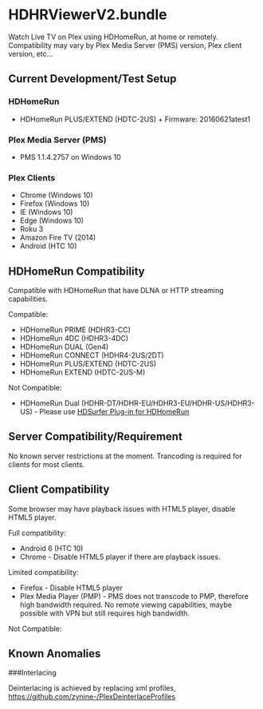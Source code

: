 # HDHRViewerV2.bundle
Watch Live TV on Plex using HDHomeRun, at home or remotely. Compatibility may vary by Plex Media Server (PMS) version, Plex client version, etc... 

## Current Development/Test Setup
### HDHomeRun
- HDHomeRun PLUS/EXTEND (HDTC-2US) + Firmware: 20160621atest1

### Plex Media Server (PMS)
- PMS 1.1.4.2757 on Windows 10

### Plex Clients
- Chrome (Windows 10)
- Firefox  (Windows 10)
- IE (Windows 10)
- Edge (Windows 10)
- Roku 3
- Amazon Fire TV (2014)
- Android (HTC 10)


## HDHomeRun Compatibility

Compatible with HDHomeRun that have DLNA or HTTP streaming capabilities.

Compatible:
- HDHomeRun PRIME (HDHR3-CC)
- HDHomeRun 4DC (HDHR3-4DC)
- HDHomeRun DUAL (Gen4)
- HDHomeRun CONNECT (HDHR4-2US/2DT)
- HDHomeRun PLUS/EXTEND (HDTC-2US)
- HDHomeRun EXTEND (HDTC-2US-M)

Not Compatible:
- HDHomeRun Dual (HDHR-DT/HDHR-EU/HDHR3-EU/HDHR-US/HDHR3-US) - Please use [HDSurfer Plug-in for HDHomeRun](https://forums.plex.tv/discussion/83233/hdsurfer-plug-in-for-hdhomerun)

## Server Compatibility/Requirement

No known server restrictions at the moment. Trancoding is required for clients for most clients.

## Client Compatibility

Some browser may have playback issues with HTML5 player, disable HTML5 player.

Full compatibility:
- Android 6 (HTC 10)
- Chrome - Disable HTML5 player if there are playback issues.

Limited compatibility:
- Firefox - Disable HTML5 player
- Plex Media Player (PMP) - PMS does not transcode to PMP, therefore high bandwidth required. No remote viewing capabilities, maybe possible with VPN but still requires high bandwidth. 

Not Compatible:

## Known Anomalies

###Interlacing

Deinterlacing is achieved by replacing xml profiles, <https://github.com/zynine-/PlexDeinterlaceProfiles>
